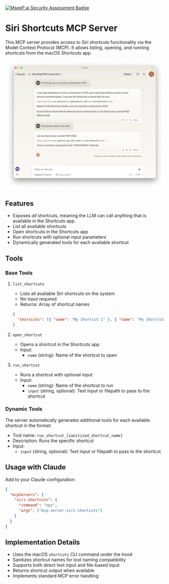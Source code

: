 [![MseeP.ai Security Assessment Badge](https://mseep.net/pr/dvcrn-mcp-server-siri-shortcuts-badge.png)](https://mseep.ai/app/dvcrn-mcp-server-siri-shortcuts)

# Siri Shortcuts MCP Server

This MCP server provides access to Siri shortcuts functionality via the Model Context Protocol (MCP). It allows listing, opening, and running shortcuts from the macOS Shortcuts app.

![screenshot](./screenshot.png)

## Features

- Exposes _all_ shortcuts, meaning the LLM can call anything that is available in the Shortcuts app.
- List all available shortcuts
- Open shortcuts in the Shortcuts app
- Run shortcuts with optional input parameters
- Dynamically generated tools for each available shortcut

## Tools

### Base Tools

1. `list_shortcuts`

   - Lists all available Siri shortcuts on the system
   - No input required
   - Returns: Array of shortcut names

   ```json
   {
     "shortcuts": [{ "name": "My Shortcut 1" }, { "name": "My Shortcut 2" }]
   }
   ```

2. `open_shortcut`

   - Opens a shortcut in the Shortcuts app
   - Input:
     - `name` (string): Name of the shortcut to open

3. `run_shortcut`
   - Runs a shortcut with optional input
   - Input:
     - `name` (string): Name of the shortcut to run
     - `input` (string, optional): Text input or filepath to pass to the shortcut

### Dynamic Tools

The server automatically generates additional tools for each available shortcut in the format:

- Tool name: `run_shortcut_[sanitized_shortcut_name]`
- Description: Runs the specific shortcut
- Input:
  - `input` (string, optional): Text input or filepath to pass to the shortcut

## Usage with Claude

Add to your Claude configuration:

```json
{
  "mcpServers": {
    "siri-shortcuts": {
      "command": "npx",
      "args": ["mcp-server-siri-shortcuts"]
    }
  }
}
```

## Implementation Details

- Uses the macOS `shortcuts` CLI command under the hood
- Sanitizes shortcut names for tool naming compatibility
- Supports both direct text input and file-based input
- Returns shortcut output when available
- Implements standard MCP error handling
